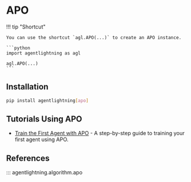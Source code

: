 # APO

!!! tip "Shortcut"

    You can use the shortcut `agl.APO(...)` to create an APO instance.

    ```python
    import agentlightning as agl

    agl.APO(...)
    ```

## Installation

```bash
pip install agentlightning[apo]
```

## Tutorials Using APO

- [Train the First Agent with APO](../how-to/train-first-agent.md) - A step-by-step guide to training your first agent using APO.

## References

::: agentlightning.algorithm.apo
